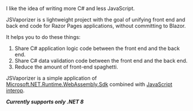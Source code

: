 I like the idea of writing more C# and less JavaScript.

JSVaporizer is s lightweight project with the goal of unifying front end and back end code for Razor Pages applications,
without committing to Blazor.

It helps you to do these things:

1. Share C# application logic code between the front end and the back end.
2. Share C# data validation code between the front end and the back end.
3. Reduce the amount of front-end spaghetti.

JSVaporizer is a simple application of
[Microsoft.NET.Runtime.WebAssembly.Sdk](https://www.nuget.org/packages/Microsoft.NET.Runtime.WebAssembly.Sdk)
combined with [JavaScript interop](https://learn.microsoft.com/en-us/dotnet/api/system.runtime.interopservices.javascript?view=net-8.0).

***Currently supports only .NET 8***
